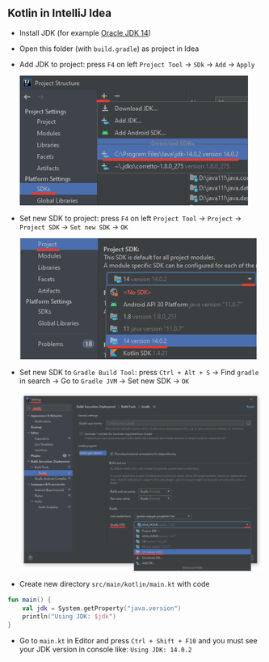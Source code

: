 Kotlin in IntelliJ Idea
---

- Install JDK (for example [Oracle JDK 14](https://download.oracle.com/otn/java/jdk/14.0.2+12/205943a0976c4ed48cb16f1043c5c647/jdk-14.0.2_windows-x64_bin.exe))
- Open this folder (with `build.gradle`) as project in Idea
- Add JDK to project: press `F4` on left `Project Tool` -> `SDk` -> `Add` -> `Apply`
  
  ![SDk](https://github.com/kochetkov-ma/pump-samples/blob/master/kotlin-get-started/sdk.png?raw=true)
- Set new SDK to project: press `F4` on left `Project Tool` -> `Project` -> `Project SDK` -> `Set new SDK` -> `OK`
  
  ![Set SDK for Project](https://github.com/kochetkov-ma/pump-samples/blob/master/kotlin-get-started/project.png?raw=true)
- Set new SDK to `Gradle Build Tool`: press `Ctrl + Alt + S` -> Find `gradle` in search -> Go to `Gradle JVM` -> Set new SDK -> `OK`
  
  ![Set SDK for Gradle](https://github.com/kochetkov-ma/pump-samples/blob/master/kotlin-get-started/gradle.png?raw=true)

- Create new directory `src/main/kotlin/main.kt` with code
```kotlin
fun main() {
    val jdk = System.getProperty("java.version")
    println("Using JDK: $jdk")
}
```

- Go to `main.kt` in Editor and press `Ctrl + Shift + F10` and you must see your JDK version in console like: `Using JDK: 14.0.2`